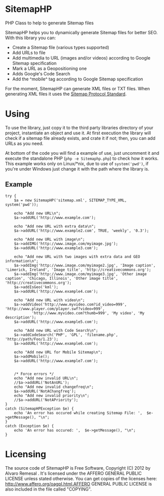 SitemapHP
=========

PHP Class to help to generate Sitemap files

SitemapHP helps you to dynamically generate Sitemap files for better SEO. With this library you can:

- Create a Sitemap file (various types supported)
- Add URLs to file
- Add multimedia to URL (images and/or videos) according to Google Sitemap specification
- Mark a URL as a Geopositioning one
- Adds Google's Code Search
- Add the ^mobile^ tag according to Google Sitemap specification

For the moment, SitemapHP can generate XML files or TXT files. When generating XML files it uses the [Sitemap Protocol Standard](https://support.google.com/webmasters/bin/answer.py?hl=es&answer=183668).

Using
=====

To use the library, just copy it to the third party libraries directory of your project, instantiate an object and use it. At first execution the library will check if a sitemap file already exists, and crate it if not; then, you can add URLs as you need.

At bottom of the code you will find a example of use, just uncomment it and execute the standalone PHP (`php -e Sitemaphp.php`) to check how it works. This example works only on Linux/*nix, due to use of `system('pwd')`, if you're under Windows just change it with the path where the library is.

Example
-------

    try {
        $a = new SitemapHP('sitemap.xml', SITEMAP_TYPE_XML, system('pwd'));

        echo "Add new URL\n";
        $a->addURL('http://www.example.com');

        echo "Add new URL with extra data\n";
        $a->addURL('http://www.example2.com', TRUE, 'weekly', '0.3');

        echo "Add new URL with image\n";
        $a->addIMG('http://www.image.com/myimage.jpg');
        $a->addURL('http://www.example3.com');

        echo "Add new URL with two images with extra data and GEO information\n";
        $a->addImg('http://www.image.com/myimage2.jpg', 'Image caption', 'Limerick, Ireland', 'Image title', 'http://creativecommons.org');
        $a->addImg('http://www.image.com/myimage3.jpg', 'Other image caption', 'Chicago, Illinois', 'Other image title', 'http://creativecommons.org');
        $a->addIsGeo('kml');
        $a->addURL('http://www.example4.com');

        echo "Add new URL with video\n";
        $a->addVideo('http://www.myvideo.com?id_video=999', 'http://www.player.com/player.swf?video=999', 
                'http://www.myvideo.com?thumb=999', 'My video', 'My description');
        $a->addURL('http://www.example5.com');

        echo "Add new URL with Code Search\n";
        $a->addCodeSearch('PHP', 'GPL', 'filename.php', 'http://path/Foo/1.23');
        $a->addURL('http://www.example6.com');

        echo "Add new URL for Mobile Sitemap\n";
        $a->addMobile();
        $a->addURL('http://www.example7.com');


        /* Force errors */
        echo "Add new invalid URL\n";
        //$a->addURL('NotAnURL');
        echo "Add new invalid changefreq\n";
        $a->addURL('NotAChangfreq');
        echo "Add new invalid priority\n";
        //$a->addURL('NotAPriority');
    }
    catch (SitemapHPException $e) {
        echo 'An error has occured while creating Sitemap File: ',  $e->getMessage(), "\n";
    }
    catch (Exception $e) {
        echo 'An error has occured: ',  $e->getMessage(), "\n";
    }

Licensing
=========

The source code of SitemapHP is Free Software, Copyright (C) 2012 by Alvaro Remesal <contacto at alvaroremesal dot net>. It's licensed under the AFFERO GENERAL PUBLIC LICENSE unless stated otherwise. You can get copies of the licenses here: http://www.affero.org/oagpl.html.AFFERO GENERAL PUBLIC LICENSE is also included in the file called "COPYING".
